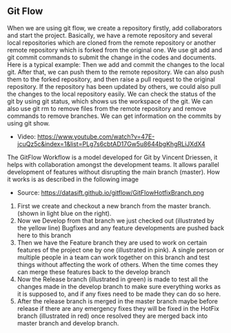 ## Git Flow

When we are using git flow, we create a repository firstly, add collaborators and start the project. Basically, we have a remote repository and several local repositories which are cloned from the remote repository or another remote repository which is forked from the original one. We use git add and git commit commands to submit the change in the codes and documents. 
Here is a typical example: Then we add and commit the changes to the local git. After that, we can push them to the remote repository. We can also push them to the forked repository, and then raise a pull request to the original repository. If the repository has been updated by others, we could also pull the changes to the local repository easily.
We can check the status of the git by using git status, which shows us the workspace of the git. We can also use git rm to  remove files from the remote repository and remove commands to remove branches. We can get information on the commits by using git show.

* Video: https://www.youtube.com/watch?v=47E-jcuQz5c&index=1&list=PLg7s6cbtAD17Gw5u8644bgKhgRLiJXdX4

The GitFlow Workflow is a model developed for Git by Vincent Driessen, it helps with collaboration amongst the development teams. It allows parallel development of features without disrupting the main branch (master). How it works is as described in the following image
* Source: https://datasift.github.io/gitflow/GitFlowHotfixBranch.png
1. First  we create and checkout a new branch from the master branch. (shown in light blue on the right).
2. Now we Develop from that branch we just checked out (illustrated by the yellow line) Bugfixes and any feature developments are pushed back here to this branch
3. Then we have the Feature branch they are used to work on certain features of the project one by one (illustrated in pink). A single person or multiple people in a team can work together on this branch and test things without affecting the work of others. When the time comes they can merge these features back to the develop branch
4. Now the Release branch (illustrated in green) is made to test all the changes made in the develop branch to make sure everything works as it is supposed to, and if any fixes need to be made they can do so here.
5. After the release branch is merged in the master branch maybe before release if there are any emergency fixes they will be fixed in the HotFix branch (illustrated in red) once resolved they are merged back into master branch and develop branch.
